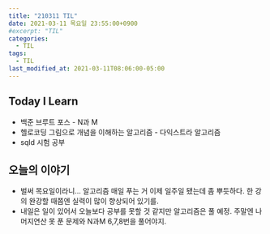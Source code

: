 ```yaml
---
title: "210311 TIL"
date: 2021-03-11 목요일 23:55:00+0900
#excerpt: "TIL"
categories:
  - TIL
tags:
  - TIL
last_modified_at: 2021-03-11T08:06:00-05:00
---
```


## Today I Learn

- 백준 브루트 포스 - N과 M
- 헬로코딩 그림으로 개념을 이해하는 알고리즘 - 다익스트라 알고리즘
- sqld 시험 공부

## 오늘의 이야기

- 벌써 목요일이라니... 알고리즘 매일 푸는 거 이제 일주일 됐는데 좀 뿌듯하다. 한 강의 완강할 때쯤엔 실력이 많이 향상되어 있기를.
- 내일은 일이 있어서 오늘보다 공부를 못할 것 같지만 알고리즘은 풀 예정. 주말엔 나머지연산 못 푼 문제와 N과M 6,7,8번을 풀어야지.
